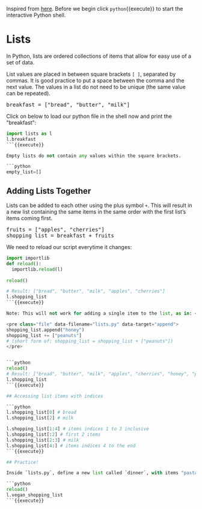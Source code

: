 Inspired from [here]("https://www.codecademy.com/learn/paths/build-python-web-apps-flask/tracks/flask-python-data-structures-loops/modules/learn-python3-lists/cheatsheet).
Before we begin click `python`{{execute}} to start the interactive Python shell.

# Lists

In Python, lists are ordered collections of items that allow for easy use of a set of data.

List values are placed in between square brackets `[ ]`, separated by commas. It is good practice to put a space between the comma and the next value. The values in a list do not need to be unique (the same value can be repeated).

<pre class="file" data-filename="lists.py" data-target="append">
breakfast = ["bread", "butter", "milk"]
</pre>

Click on below to load our python file in the shell now and print the "breakfast":

```python
import lists as l
l.breakfast
```{{execute}}

Empty lists do not contain any values within the square brackets.

```python
empty_list=[]
```

## Adding Lists Together

Lists can be added to each other using the plus symbol `+`. This will result in a new list containing the same items in the same order with the first list’s items coming first.

<pre class="file" data-filename="lists.py" data-target="append">
fruits = ["apples", "cherries"]
shopping_list = breakfast + fruits
</pre>


We need to reload our script everytime it changes:

```python
import importlib
def reload():
  importlib.reload(l)
    
reload()

# Result: ["bread", "butter", "milk", "apples", "cherries"]
l.shopping_list
```{{execute}}

Note: This will not work for adding a single item to the list, as in: <code><s>shopping_list = shopping_list + "cookies"</s></code>. To do this, either use the `append()` method or use the plus symbol to add a new list with a single value:

<pre class="file" data-filename="lists.py" data-target="append">
shopping_list.append("honey")
shopping_list += ["peanuts"]
# (short form of: shopping_list = shopping_list + ["peanuts"])
</pre>


```python
reload()
# Result: ["bread", "butter", "milk", "apples", "cherries", "honey", "peanuts"]
l.shopping_list
```{{execute}}

## Accessing list items with indices

```python
l.shopping_list[0] # bread
l.shopping_list[2] # milk

l.shopping_list[1:4] # items indices 1 to 3 inclusive
l.shopping_list[:2] # first 2 items
l.shopping_list[2:3] # milk
l.shopping_list[4:] # items indices 4 to the end
```{{execute}}

## Practice!

Inside `lists.py`, define a new list called `dinner`, with items "pasta" and "sausage", and add it to the shopping list. Then, define another list called `vegan_shopping_list`, and add all vegan items from the shopping list to it, using **only** the range subsetting and plus syntax. If you do this right, the following command should result in `["bread", "apples", "cherries", "peanuts", "pasta"]`.

```python
reload()
l.vegan_shopping_list
```{{execute}}
